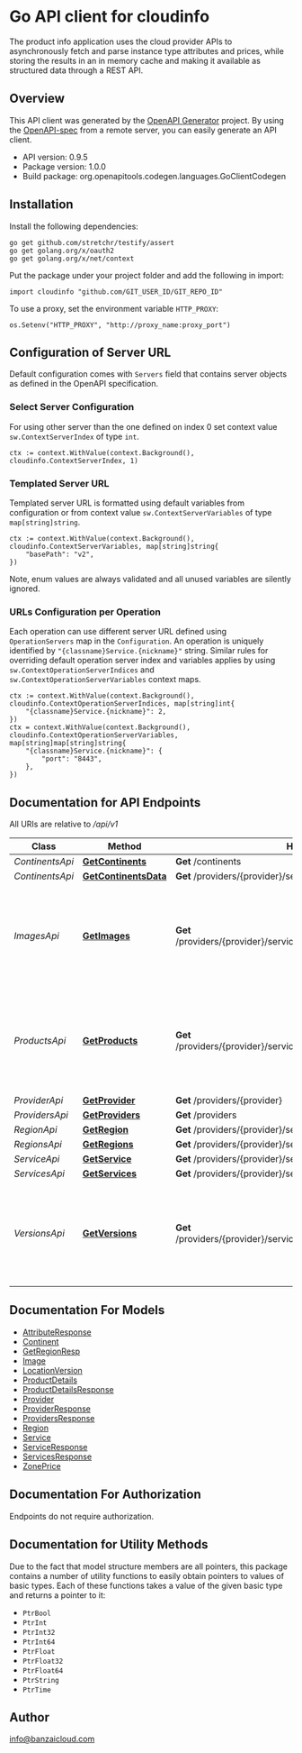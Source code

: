# Go API client for cloudinfo

The product info application uses the cloud provider APIs to asynchronously fetch and parse instance type attributes
and prices, while storing the results in an in memory cache and making it available as structured data through a REST API.

## Overview
This API client was generated by the [OpenAPI Generator](https://openapi-generator.tech) project.  By using the [OpenAPI-spec](https://www.openapis.org/) from a remote server, you can easily generate an API client.

- API version: 0.9.5
- Package version: 1.0.0
- Build package: org.openapitools.codegen.languages.GoClientCodegen

## Installation

Install the following dependencies:

```shell
go get github.com/stretchr/testify/assert
go get golang.org/x/oauth2
go get golang.org/x/net/context
```

Put the package under your project folder and add the following in import:

```golang
import cloudinfo "github.com/GIT_USER_ID/GIT_REPO_ID"
```

To use a proxy, set the environment variable `HTTP_PROXY`:

```golang
os.Setenv("HTTP_PROXY", "http://proxy_name:proxy_port")
```

## Configuration of Server URL

Default configuration comes with `Servers` field that contains server objects as defined in the OpenAPI specification.

### Select Server Configuration

For using other server than the one defined on index 0 set context value `sw.ContextServerIndex` of type `int`.

```golang
ctx := context.WithValue(context.Background(), cloudinfo.ContextServerIndex, 1)
```

### Templated Server URL

Templated server URL is formatted using default variables from configuration or from context value `sw.ContextServerVariables` of type `map[string]string`.

```golang
ctx := context.WithValue(context.Background(), cloudinfo.ContextServerVariables, map[string]string{
	"basePath": "v2",
})
```

Note, enum values are always validated and all unused variables are silently ignored.

### URLs Configuration per Operation

Each operation can use different server URL defined using `OperationServers` map in the `Configuration`.
An operation is uniquely identified by `"{classname}Service.{nickname}"` string.
Similar rules for overriding default operation server index and variables applies by using `sw.ContextOperationServerIndices` and `sw.ContextOperationServerVariables` context maps.

```golang
ctx := context.WithValue(context.Background(), cloudinfo.ContextOperationServerIndices, map[string]int{
	"{classname}Service.{nickname}": 2,
})
ctx = context.WithValue(context.Background(), cloudinfo.ContextOperationServerVariables, map[string]map[string]string{
	"{classname}Service.{nickname}": {
		"port": "8443",
	},
})
```

## Documentation for API Endpoints

All URIs are relative to */api/v1*

Class | Method | HTTP request | Description
------------ | ------------- | ------------- | -------------
*ContinentsApi* | [**GetContinents**](docs/ContinentsApi.md#getcontinents) | **Get** /continents | 
*ContinentsApi* | [**GetContinentsData**](docs/ContinentsApi.md#getcontinentsdata) | **Get** /providers/{provider}/services/{service}/continents | 
*ImagesApi* | [**GetImages**](docs/ImagesApi.md#getimages) | **Get** /providers/{provider}/services/{service}/regions/{region}/images | Provides a list of available images on a given provider in a specific region for a service.
*ProductsApi* | [**GetProducts**](docs/ProductsApi.md#getproducts) | **Get** /providers/{provider}/services/{service}/regions/{region}/products | Provides a list of available machine types on a given provider in a specific region.
*ProviderApi* | [**GetProvider**](docs/ProviderApi.md#getprovider) | **Get** /providers/{provider} | 
*ProvidersApi* | [**GetProviders**](docs/ProvidersApi.md#getproviders) | **Get** /providers | 
*RegionApi* | [**GetRegion**](docs/RegionApi.md#getregion) | **Get** /providers/{provider}/services/{service}/regions/{region} | 
*RegionsApi* | [**GetRegions**](docs/RegionsApi.md#getregions) | **Get** /providers/{provider}/services/{service}/regions | 
*ServiceApi* | [**GetService**](docs/ServiceApi.md#getservice) | **Get** /providers/{provider}/services/{service} | 
*ServicesApi* | [**GetServices**](docs/ServicesApi.md#getservices) | **Get** /providers/{provider}/services | 
*VersionsApi* | [**GetVersions**](docs/VersionsApi.md#getversions) | **Get** /providers/{provider}/services/{service}/regions/{region}/versions | Provides a list of available versions on a given provider in a specific region for a service.


## Documentation For Models

 - [AttributeResponse](docs/AttributeResponse.md)
 - [Continent](docs/Continent.md)
 - [GetRegionResp](docs/GetRegionResp.md)
 - [Image](docs/Image.md)
 - [LocationVersion](docs/LocationVersion.md)
 - [ProductDetails](docs/ProductDetails.md)
 - [ProductDetailsResponse](docs/ProductDetailsResponse.md)
 - [Provider](docs/Provider.md)
 - [ProviderResponse](docs/ProviderResponse.md)
 - [ProvidersResponse](docs/ProvidersResponse.md)
 - [Region](docs/Region.md)
 - [Service](docs/Service.md)
 - [ServiceResponse](docs/ServiceResponse.md)
 - [ServicesResponse](docs/ServicesResponse.md)
 - [ZonePrice](docs/ZonePrice.md)


## Documentation For Authorization

 Endpoints do not require authorization.


## Documentation for Utility Methods

Due to the fact that model structure members are all pointers, this package contains
a number of utility functions to easily obtain pointers to values of basic types.
Each of these functions takes a value of the given basic type and returns a pointer to it:

* `PtrBool`
* `PtrInt`
* `PtrInt32`
* `PtrInt64`
* `PtrFloat`
* `PtrFloat32`
* `PtrFloat64`
* `PtrString`
* `PtrTime`

## Author

info@banzaicloud.com

